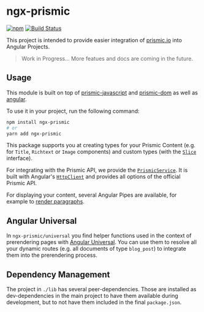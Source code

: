 # ngx-prismic

[![npm](https://img.shields.io/npm/v/ngx-prismic.svg)](https://www.npmjs.com/package/ngx-prismic)
[![Build Status](https://travis-ci.com/exportarts/ngx-prismic.svg?branch=master)](https://travis-ci.com/exportarts/ngx-prismic)

This project is intended to provide easier integration of
[prismic.io](https://prismic.io) into Angular Projects.

> Work in Progress... More featues and docs are coming in the future.

## Usage

This module is built on top of [prismic-javascript](https://github.com/prismicio/prismic-javascript)
and [prismic-dom](https://github.com/prismicio/prismic-dom) as well as [angular](https://github.com/angular/angular).

To use it in your project, run the following command:

```sh
npm install ngx-prismic
# or
yarn add ngx-prismic
```

This package supports you at creating types for your Prismic Content (e.g. for `Title`, `Richtext` or
`Image` components) and custom types (with the [`Slice`](https://github.com/exportarts/ngx-prismic/blob/master/lib/prismic-client/src/models/slice.model.ts) interface).

For integrating with the Prismic API, we provide the
[`PrismicService`](https://github.com/exportarts/ngx-prismic/blob/master/lib/prismic-client/src/services/prismic.service.ts).
It is built with Angular's [`HttpClient`](https://angular.io/guide/http) and provides all options of
the official Prismic API.

For displaying your content, several Angular Pipes are available, for example to
[render paragraphs](https://github.com/exportarts/ngx-prismic/blob/master/lib/prismic-client/src/pipes/render-html.pipe.ts).

## Angular Universal

In `ngx-prismic/universal` you find helper functions used in the context of prerendering pages with
[Angular Universal](https://github.com/angular/universal). You can use them to resolve all your dynamic routes
(e.g. all documents of type `blog_post`) to integrate them into the prerendering process.

## Dependency Management

The project in `./lib` has several peer-dependencies. Those are installed
as dev-dependencies in the main project to have them available during
development, but to not have them included in the final `package.json`.
